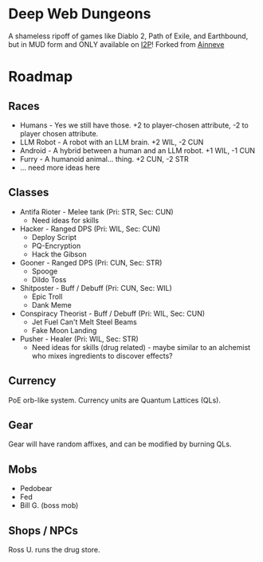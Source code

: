 # Deep Web Dungeons

A shameless ripoff of games like Diablo 2, Path of Exile, and Earthbound, but in MUD form and ONLY available on [I2P](https://geti2p.net)!
Forked from [Ainneve](https://github.com/evennia/ainneve)

# Roadmap
## Races

* Humans - Yes we still have those. +2 to player-chosen attribute, -2 to player chosen attribute.
* LLM Robot - A robot with an LLM brain. +2 WIL, -2 CUN
* Android - A hybrid between a human and an LLM robot. +1 WIL, -1 CUN
* Furry - A humanoid animal... thing. +2 CUN, -2 STR
* ... need more ideas here

## Classes

* Antifa Rioter - Melee tank (Pri: STR, Sec: CUN)
    * Need ideas for skills
* Hacker - Ranged DPS (Pri: WIL, Sec: CUN)
    * Deploy Script
    * PQ-Encryption
    * Hack the Gibson
* Gooner - Ranged DPS (Pri: CUN, Sec: STR)
    * Spooge
    * Dildo Toss
* Shitposter - Buff / Debuff (Pri: CUN, Sec: WIL)
    * Epic Troll
    * Dank Meme
* Conspiracy Theorist - Buff / Debuff (Pri: WIL, Sec: CUN)
    * Jet Fuel Can't Melt Steel Beams
    * Fake Moon Landing
* Pusher - Healer (Pri: WIL, Sec: STR)
    * Need ideas for skills (drug related) - maybe similar to an alchemist who mixes ingredients to discover effects?

## Currency

PoE orb-like system. Currency units are Quantum Lattices (QLs).

## Gear

Gear will have random affixes, and can be modified by burning QLs.

## Mobs

* Pedobear
* Fed
* Bill G. (boss mob)

## Shops / NPCs

Ross U. runs the drug store.
